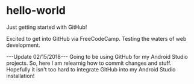 # hello-world
Just getting started with GitHub!

Excited to get into GitHub via FreeCodeCamp. Testing the waters of web development. 

---Update 02/15/2018---
Going to be using GitHub for my Android Studio projects. So, here I am relearnig how to commit changes and stuff. 
Hopefully it isn't too hard to integrate GitHub into my Android Studio installation!
